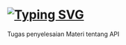 # [![Typing SVG](https://readme-typing-svg.herokuapp.com?font=Fira+Code&duration=3000&pause=1000&random=false&width=500&lines=Tugas+PR+Latihan+API;%5BKM+6%5D+BE+JS+-+CH+4+TOP+2;Web+Development+with+Express.JS+(Part+1);Binar+Academy)](https://git.io/typing-svg)
Tugas penyelesaian Materi tentang API
